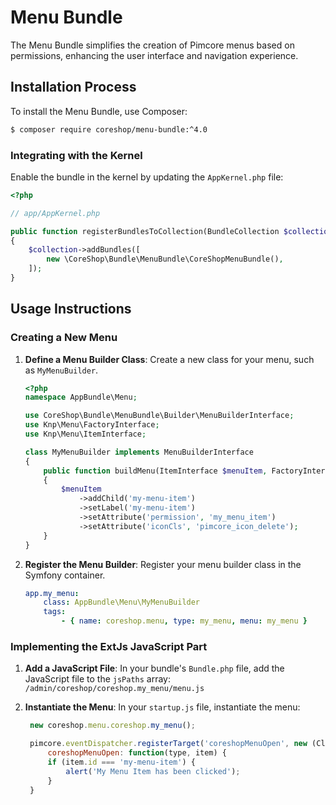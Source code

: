 # Menu Bundle

The Menu Bundle simplifies the creation of Pimcore menus based on permissions, enhancing the user interface and
navigation experience.

## Installation Process

To install the Menu Bundle, use Composer:

```bash
$ composer require coreshop/menu-bundle:^4.0
```

### Integrating with the Kernel

Enable the bundle in the kernel by updating the `AppKernel.php` file:

```php
<?php

// app/AppKernel.php

public function registerBundlesToCollection(BundleCollection $collection)
{
    $collection->addBundles([
        new \CoreShop\Bundle\MenuBundle\CoreShopMenuBundle(),
    ]);
}
```

## Usage Instructions

### Creating a New Menu

1. **Define a Menu Builder Class**:
   Create a new class for your menu, such as `MyMenuBuilder`.

   ```php
   <?php
   namespace AppBundle\Menu;

   use CoreShop\Bundle\MenuBundle\Builder\MenuBuilderInterface;
   use Knp\Menu\FactoryInterface;
   use Knp\Menu\ItemInterface;

   class MyMenuBuilder implements MenuBuilderInterface
   {
       public function buildMenu(ItemInterface $menuItem, FactoryInterface $factory, string $type) 
       {
           $menuItem
               ->addChild('my-menu-item')
               ->setLabel('my-menu-item')
               ->setAttribute('permission', 'my_menu_item')
               ->setAttribute('iconCls', 'pimcore_icon_delete');
       }
   }
   ```

2. **Register the Menu Builder**:
   Register your menu builder class in the Symfony container.

   ```yml 
   app.my_menu:
       class: AppBundle\Menu\MyMenuBuilder
       tags:
           - { name: coreshop.menu, type: my_menu, menu: my_menu }
   ```

### Implementing the ExtJs JavaScript Part

1. **Add a JavaScript File**:
   In your bundle's `Bundle.php` file, add the JavaScript file to the `jsPaths`
   array: `/admin/coreshop/coreshop.my_menu/menu.js`
2. **Instantiate the Menu**:
   In your `startup.js` file, instantiate the menu:

   ```javascript
    new coreshop.menu.coreshop.my_menu();
   
    pimcore.eventDispatcher.registerTarget('coreshopMenuOpen', new (Class.create({
        coreshopMenuOpen: function(type, item) {
        if (item.id === 'my-menu-item') {
            alert('My Menu Item has been clicked');
        }
    }

   ```



